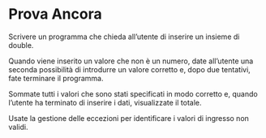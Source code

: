 # Prova Ancora

Scrivere un programma che chieda all’utente di inserire un insieme di double.

Quando viene inserito un valore che non è un numero, date all’utente una seconda possibilità di introdurre un valore
corretto e, dopo due tentativi, fate terminare il programma.

Sommate tutti i valori che sono stati specificati in modo corretto e, quando l’utente ha terminato di inserire i dati,
visualizzate il totale.

Usate la gestione delle eccezioni per identificare i valori di ingresso non validi.